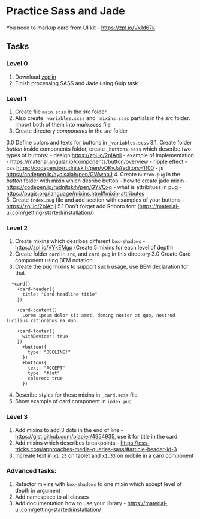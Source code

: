 # Practice Sass and Jade
You need to markup card from UI kit - https://zpl.io/Vx1d67k

## Tasks
### Level 0
  1. Download [zeplin](https://zeplin.io)
  2. Finish processing SASS and Jade using Gulp task
  
### Level 1
  1. Create file `main.scss` in the *src* folder
  2. Also create `_variables.scss` and `_mixins.scss` partials in the *src* folder. Import both of them into *main.scss* file
  3. Create directory *components* in the *src* folder
  
  3.0 Define colors and texts for buttons in `_variables.scss`
  3.1. Create folder *button* inside components folder, create `_buttons.sass` which describe two types of buttons:
      - design https://zpl.io/2plAnjj
      - example of implementation - https://material.angular.io/components/button/overview
      - ripple effect 
        - css https://codepen.io/rudnitskih/pen/vQKvJa?editors=1100
        - js https://codepen.io/ayoisaiah/pen/GWwabJ
  4. Create `button.pug` in the *button* folder with mixin which desribe button
      - how to create jade mixin - https://codepen.io/rudnitskih/pen/GYVQxg
      - what is attribitues in pug - https://pugjs.org/language/mixins.html#mixin-attributes  
  5. Create `index.pug` file and add section with examples of your buttons - https://zpl.io/2plAnjj
  5.1 Don't forget add Roboto font (https://material-ui.com/getting-started/installation/)
  
### Level 2
  1. Create mixins which desribes different `box-shadows` - https://zpl.io/VYkEMgp (Create 5 mixins for each level of depth)
  2. Create folder `card` in `src`, and `card.pug` in this directory
  3.0 Create Card component using BEM notation
  3. Create the pug mixins to support such usage, use BEM declaration for that
```jade
  +card()
    +card-header({
      title: "Card headline title"
    })
    
    +card-content()
      Lorem ipsum dolor sit amet, doming noster at quo, nostrud lucilius rationibus ea duo.
    
    +card-footer({
      withDevider: true
    })
      +button({
        type: "DECLINE!"
      })
      +button({
        text: "ACCEPT"
        type: "flat"
        colored: true
      })
```
  4. Describe styles for these mixins in `_card.scss` file
  5. Show example of card component in `index.pug`
  
### Level 3
  1. Add mixins to add 3 dots in the end of line - https://gist.github.com/plapier/4954935, use it for title in the card
  2. Add mixins which describes breakpoints - https://css-tricks.com/approaches-media-queries-sass/#article-header-id-3
  3. Increate text in `x1.25` on tablet and `x1.33` on mobile in a card component
  

### Advanced tasks:
 1. Refactor mixins with `box-shadows` to one mixin which accept level of depth in argument   
 2. Add namespace to all classes
 3. Add documentation how to use your library - https://material-ui.com/getting-started/installation/
